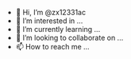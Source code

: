- 👋 Hi, I’m @zx12331ac
- 👀 I’m interested in ...
- 🌱 I’m currently learning ...
- 💞️ I’m looking to collaborate on ...
- 📫 How to reach me ...

<!---
zx12331ac/zx12331ac is a ✨ special ✨ repository because its `README.md` (this file) appears on your GitHub profile.
You can click the Preview link to take a look at your changes.
--->
